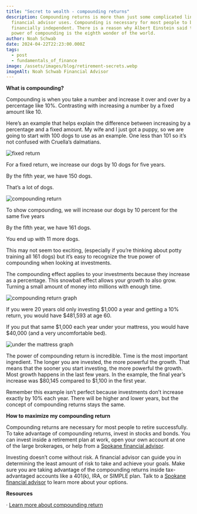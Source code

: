 ```yaml
---
title: "Secret to wealth - compounding returns"
description: Compounding returns is more than just some complicated lingo that a
  financial advisor uses. Compounding is necessary for most people to become
  financially independent. There is a reason why Albert Einstein said that the
  power of compounding is the eighth wonder of the world.
author: Noah Schwab
date: 2024-04-22T22:23:00.000Z
tags:
  - post
  - fundamentals_of_finance
image: /assets/images/blog/retirement-secrets.webp
imageAlt: Noah Schwab Financial Advisor
---
```

**What is compounding?**

Compounding is when you take a number and increase it over and over by a percentage like 10%. Contrasting with increasing a number by a fixed amount like 10.

Here’s an example that helps explain the difference between increasing by a percentage and a fixed amount. My wife and I just got a puppy, so we are going to start with 100 dogs to use as an example. One less than 101 so it’s not confused with Cruella’s dalmatians.

![fixed return](/assets/images/blog/fixed-return.webp "fixed return")

For a fixed return, we increase our dogs by 10 dogs for five years.

By the fifth year, we have 150 dogs.

That’s a lot of dogs.

![compounding return](/assets/images/blog/compounding-return.webp "compounding return")

To show compounding, we will increase our dogs by 10 percent for the same five years

By the fifth year, we have 161 dogs.

You end up with 11 more dogs.

This may not seem too exciting, (especially if you’re thinking about potty training all 161 dogs) but it’s easy to recognize the true power of compounding when looking at investments.

The compounding effect applies to your investments because they increase as a percentage. This snowball effect allows your growth to also grow. Turning a small amount of money into millions with enough time. 

![compounding return graph](/assets/images/blog/compounding-return-graph.webp "compounding return graph")



If you were 20 years old only investing $1,000 a year and getting a 10% return, you would have $481,593 at age 60.

If you put that same $1,000 each year under your mattress, you would have $40,000 (and a very uncomfortable bed).

![under the mattress graph](/assets/images/blog/under-the-mattress-graph.webp "under the mattress graph")



The power of compounding return is incredible. Time is the most important ingredient. The longer you are invested, the more powerful the growth. That means that the sooner you start investing, the more powerful the growth. Most growth happens in the last few years. In the example, the final year’s increase was $80,145 compared to $1,100 in the first year.

Remember this example isn’t perfect because investments don’t increase exactly by 10% each year. There will be higher and lower years, but the concept of compounding returns stays the same. 

**How to maximize my compounding return**

Compounding returns are necessary for most people to retire successfully. To take advantage of compounding returns, invest in stocks and bonds. You can invest inside a retirement plan at work, open your own account at one of the large brokerages, or help from a [Spokane financial advisor](https://scfinancials.com/contact/).

Investing doesn’t come without risk. A financial advisor can guide you in determining the least amount of risk to take and achieve your goals. Make sure you are taking advantage of the compounding returns inside tax-advantaged accounts like a 401(k), IRA, or SIMPLE plan. Talk to a [Spokane financial advisor](https://scfinancials.com/contact/) to learn more about your options.

**Resources**

· [Learn more about compounding return](https://www.investopedia.com/terms/c/compoundreturn.asp)
